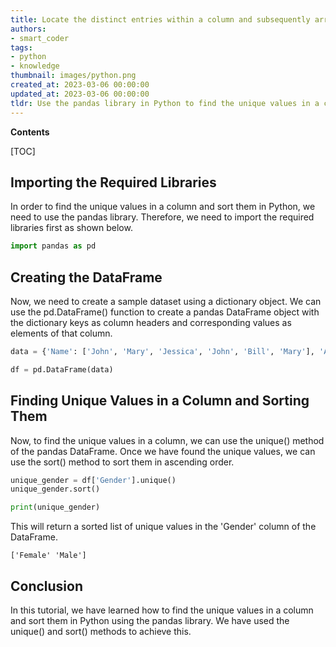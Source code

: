 ```yaml
---
title: Locate the distinct entries within a column and subsequently arrange them in order
authors:
- smart_coder
tags:
- python
- knowledge
thumbnail: images/python.png
created_at: 2023-03-06 00:00:00
updated_at: 2023-03-06 00:00:00
tldr: Use the pandas library in Python to find the unique values in a column using the `unique()` method, and then use the `sort\_values()` method to sort them in ascending or descending order.
---
```


**Contents**

[TOC]

## Importing the Required Libraries
In order to find the unique values in a column and sort them in Python, we need to use the pandas library. Therefore, we need to import the required libraries first as shown below.

```python
import pandas as pd
```

## Creating the DataFrame

Now, we need to create a sample dataset using a dictionary object. We can use the pd.DataFrame() function to create a pandas DataFrame object with the dictionary keys as column headers and corresponding values as elements of that column.

```python
data = {'Name': ['John', 'Mary', 'Jessica', 'John', 'Bill', 'Mary'], 'Age': [23, 25, 27, 23, 30, 25], 'Gender': ['Male', 'Female', 'Female', 'Male', 'Male', 'Female']}

df = pd.DataFrame(data)
```

## Finding Unique Values in a Column and Sorting Them
Now, to find the unique values in a column, we can use the unique() method of the pandas DataFrame. Once we have found the unique values, we can use the sort() method to sort them in ascending order.

```python
unique_gender = df['Gender'].unique()
unique_gender.sort()

print(unique_gender)
```
This will return a sorted list of unique values in the 'Gender' column of the DataFrame.

```
['Female' 'Male']
```

## Conclusion
In this tutorial, we have learned how to find the unique values in a column and sort them in Python using the pandas library. We have used the unique() and sort() methods to achieve this.
